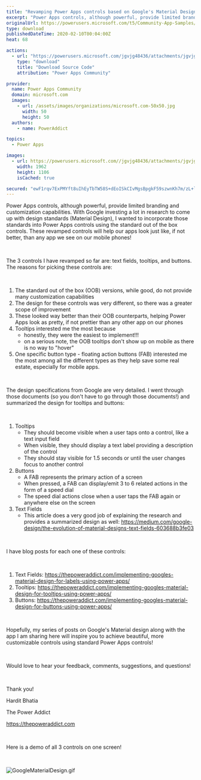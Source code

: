 ```yaml
---
title: "Revamping Power Apps controls based on Google's Material Design"
excerpt: "Power Apps controls, although powerful, provide limited branding and customization capabilities. With Google investing a lot in research to come up"
originalUrl: https://powerusers.microsoft.com/t5/Community-App-Samples/Revamping-Power-Apps-controls-based-on-Google-s-Material-Design/td-p/465416
type: download
publishedDateTime: 2020-02-10T00:04:00Z
heat: 68

actions:
  - url: "https://powerusers.microsoft.com/jgvjg48436/attachments/jgvjg48436/AppFeedbackGallery/427/2/The%20Power%20Addict%20-%20Google%20Material%20Design.msapp"
    type: "download"
    title: "Download Source Code"
    attribution: "Power Apps Community"

provider:
  name: Power Apps Community
  domain: microsoft.com
  images:
    - url: /assets/images/organizations/microsoft.com-50x50.jpg
      width: 50
      height: 50
  authors:
    - name: PowerAddict

topics:
  - Power Apps

images:
  - url: https://powerusers.microsoft.com//jgvjg48436/attachments/jgvjg48436/AppFeedbackGallery/427/4/PowerAppsMaterialDesign.PNG
    width: 1962
    height: 1106
    isCached: true

secured: "ewF1rqv7ExPMYft8uIhEyTbTW58S+dEoISkCIvMgsBpgkF59szwnKh7m/zL+lc4Xqbk/sXL3nMNJLJnvU9mk10+/p4z7ojv6ycN1Ec9eoCaER/618fHwP1Z0Fi/y5EioJAnGd2sW1O07KXVTaGg9m9AiDPz8QaUtRB0OLmhK5Xf/zu2ZYKTHyQfAUbVpySkYlRpJNAlP3lkZd4s8705fKhgmenCOt8QRv8Zyj9AZHzK5bbtzGS06a1F588CeyjS+QVtfi667dwJkX4QAPWfDdI3tTJHrtCInz8VHS54js8bJhNkpMDX1fjgUiM7EWu0Jdrbruon4qrOCgFz+wqkLySNDJzmQKybdAQtol6gKiZ3nNFV2hUeLJ8TkHOU1AmQDk7k6a1ZMBL06csbM9a14EqUgqSGDjiJW+ePIT68Hb2SaXRsUtQkMemcPod9AVDcT;ZtGve7r8EmnnblrZU0DPSA=="
---
```

<p>Power Apps controls, although powerful, provide limited branding and customization capabilities. With Google investing a lot in research to come up with design standards (Material Design), I wanted to incorporate those standards into Power Apps controls using the standard out of the box controls. These revamped controls will help our apps look just like, if not better, than any app we see on our mobile phones!</p><p>&nbsp;</p><p>The 3 controls I have revamped so far are: text fields, tooltips, and buttons. The reasons for picking these controls are:&nbsp;</p><p>&nbsp;</p><ol><li>The standard out of the box (OOB) versions, while good, do not provide many customization capabilities</li><li>The design for these controls was very different, so there was a greater scope of improvement</li><li>These looked way better than their OOB counterparts, helping Power Apps look as pretty, if not prettier than any other app on our phones</li><li>Tooltips interested me the most because<ul><li>honestly, they were the easiest to implement!!!</li><li>on a serious note, the OOB tooltips don't show up on mobile as there is no way to "hover"</li></ul></li><li><span>One specific button type - floating action buttons (FAB) interested me the most among all the different types as they help save some real estate, especially for mobile apps.</span></li></ol><p>&nbsp;</p><p>The design specifications from Google are very detailed. I went through those documents (so you don't have to go through those documents!) and summarized the design for tooltips and buttons:&nbsp;</p><p>&nbsp;</p><ol><li>Tooltips<ul><li>They should become visible when a user taps onto a control, like a text input field</li><li>When visible, they should display a text label providing a description of the control</li><li>They should stay visible for 1.5 seconds or until the user changes focus to another control</li></ul></li><li>Buttons<ul><li>A FAB represents the primary action of a screen</li><li>When pressed, a FAB can display/emit 3 to 6 related actions in the form of a speed dial</li><li>The speed dial actions close when a user taps the FAB again or anywhere else on the screen</li></ul></li><li>Text Fields<ul><li>This article does a very good job of explaining the research and provides a summarized design as well:&nbsp;<a href="https://medium.com/google-design/the-evolution-of-material-designs-text-fields-603688b3fe03" target="_blank" rel="noopener nofollow noopener noreferrer">https://medium.com/google-design/the-evolution-of-material-designs-text-fields-603688b3fe03</a></li></ul></li></ol><p>&nbsp;</p><p>I have blog posts for each one of these controls:&nbsp;</p><p>&nbsp;</p><ol><li>Text Fields:&nbsp;<a href="https://thepoweraddict.com/implementing-googles-material-design-for-labels-using-power-apps/" target="_blank" rel="noopener nofollow noopener noreferrer">https://thepoweraddict.com/implementing-googles-material-design-for-labels-using-power-apps/</a></li><li>Tooltips:&nbsp;<a href="https://thepoweraddict.com/implementing-googles-material-design-for-tooltips-using-power-apps/" target="_blank" rel="noopener nofollow noopener noreferrer">https://thepoweraddict.com/implementing-googles-material-design-for-tooltips-using-power-apps/</a></li><li>Buttons:&nbsp;<a href="https://thepoweraddict.com/implementing-googles-material-design-for-buttons-using-power-apps/" target="_blank" rel="noopener nofollow noopener noreferrer">https://thepoweraddict.com/implementing-googles-material-design-for-buttons-using-power-apps/</a></li></ol><p>&nbsp;</p><p><span>Hopefully, my series of posts on Google's Material design along with the app I am sharing here will inspire you to achieve beautiful, more customizable controls using standard Power Apps controls!</span></p><p>&nbsp;</p><p><span>Would love to hear your feedback, comments, suggestions, and questions!&nbsp;</span></p><p>&nbsp;</p><p><span>Thank you!</span></p><p><span>Hardit Bhatia</span></p><p><span>The Power Addict</span></p><p><span><a href="https://thepoweraddict.com" target="_blank" rel="noopener nofollow noopener noreferrer">https://thepoweraddict.com</a></span></p><p>&nbsp;</p><p><span>Here is a demo of all 3 controls on one screen!</span></p><p>&nbsp;</p><p><span><span class="lia-inline-image-display-wrapper lia-image-align-inline" image-alt="GoogleMaterialDesign.gif" style="width: 564px;"><img src="https://powerusers.microsoft.com/t5/image/serverpage/image-id/116496i0F4F92B64266B644/image-size/large?v=1.0&amp;px=999" title="GoogleMaterialDesign.gif" alt="GoogleMaterialDesign.gif" li-image-url="https://powerusers.microsoft.com/t5/image/serverpage/image-id/116496i0F4F92B64266B644?v=1.0" li-image-display-id="'116496i0F4F92B64266B644'" li-message-uid="'465416'" li-messages-message-image="true" li-bindable="" class="lia-media-image" tabindex="0" li-bypass-lightbox-when-linked="true" li-use-hover-links="false"></span></span></p>

